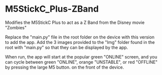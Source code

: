 # M5StickC_Plus-ZBand
Modifies the M5StickC Plus to act as a Z Band from the Disney movie "Zombies"

Replace the "main.py" file in the root folder on the device with this version to add the app.  Add the 3 images provided to the "Img" folder found in the root with "main.py" so that they can be displayed by the app.

When run, the app will start at the popular green "ONLINE" screen, and you can cycle between green "ONLINE", orange "UNSTABLE", or red "OFFLINE" by pressing the large M5 button. on the front of the device.
